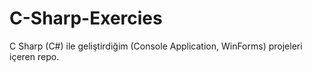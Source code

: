 # C-Sharp-Exercies
C Sharp (C#) ile geliştirdiğim (Console Application, WinForms) projeleri içeren repo.
